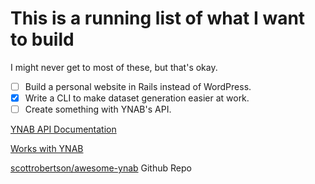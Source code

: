 # This is a running list of what I want to build

I might never get to most of these, but that's okay.

 - [ ] Build a personal website in Rails instead of WordPress.
 - [x] Write a CLI to make dataset generation easier at work.
 - [ ] Create something with YNAB's API.

  [YNAB API Documentation](https://api.youneedabudget.com/)

  [Works with YNAB](https://api.youneedabudget.com/#works-with-ynab)

  [scottrobertson/awesome-ynab](https://github.com/scottrobertson/awesome-ynab)
Github Repo
